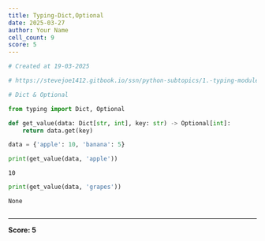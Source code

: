 ```yaml
---
title: Typing-Dict,Optional
date: 2025-03-27
author: Your Name
cell_count: 9
score: 5
---
```


```python
# Created at 19-03-2025
```


```python
# https://stevejoe1412.gitbook.io/ssn/python-subtopics/1.-typing-module - referance
```


```python
# Dict & Optional
```


```python
from typing import Dict, Optional
```


```python
def get_value(data: Dict[str, int], key: str) -> Optional[int]:
    return data.get(key)
```


```python
data = {'apple': 10, 'banana': 5}
```


```python
print(get_value(data, 'apple'))
```

    10



```python
print(get_value(data, 'grapes'))
```

    None



```python

```


---
**Score: 5**
